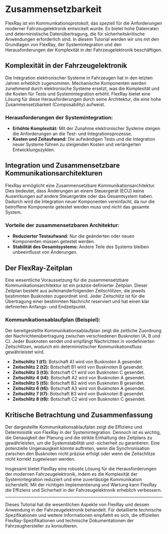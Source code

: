# Zusammensetzbarkeit

FlexRay ist ein Kommunikationsprotokoll, das speziell für die Anforderungen moderner Fahrzeugelektronik entwickelt wurde. Es bietet hohe Datenraten und deterministische Datenübertragung, die für sicherheitskritische Anwendungen erforderlich sind. In diesem Tutorial werden wir uns mit den Grundlagen von FlexRay, der Systemintegration und den Herausforderungen der Komplexität in der Fahrzeugelektronik beschäftigen.

## Komplexität in der Fahrzeugelektronik

Die Integration elektronischer Systeme in Fahrzeugen hat in den letzten Jahren erheblich zugenommen. Mechanische Komponenten werden zunehmend durch elektronische Systeme ersetzt, was die Komplexität und die Kosten für Tests und Systemintegration erhöht. FlexRay bietet eine Lösung für diese Herausforderungen durch seine Architektur, die eine hohe Zusammensetzbarkeit (Composability) aufweist.

### Herausforderungen der Systemintegration:

- **Erhöhte Komplexität:** Mit der Zunahme elektronischer Systeme steigen die Anforderungen an die Test- und Integrationsprozesse.
- **Kosten und Zeitaufwand:** Die aufwändigen Tests und die Integration neuer Systeme führen zu steigenden Kosten und verlängerten Entwicklungszyklen.

## Integration und Zusammensetzbare Kommunikationsarchitekturen

FlexRay ermöglicht eine Zusammensetzbare Kommunikationsarchitektur. Dies bedeutet, dass Änderungen an einem Steuergerät (ECU) keine Auswirkungen auf andere Steuergeräte oder das Gesamtsystem haben. Dadurch wird die Integration neuer Komponenten vereinfacht, da nur die betroffene Komponente getestet werden muss und nicht das gesamte System.

### Vorteile der zusammensetzbaren Architektur:

- **Reduzierter Testaufwand:** Nur die geänderten oder neuen Komponenten müssen getestet werden.
- **Stabilität des Gesamtsystems:** Andere Teile des Systems bleiben unbeeinflusst von Änderungen.

## Der FlexRay-Zeitplan

Eine wesentliche Voraussetzung für die zusammensetzbare Kommunikationsarchitektur ist ein präzise definierter Zeitplan. Dieser Zeitplan besteht aus aufeinanderfolgenden Zeitschlitzen, die jeweils bestimmten Busknoten zugeordnet sind. Jeder Zeitschlitz ist für die Übertragung einer bestimmten Nachricht reserviert und hat einen klar definierten Anfangs- und Endzeitpunkt.

### Kommunikationsablaufplan (Beispiel):

Der bereitgestellte Kommunikationsablaufplan zeigt die zeitliche Zuordnung der Nachrichtenübertragung zwischen verschiedenen Busknoten (A, B und C). Jeder Busknoten sendet und empfängt Nachrichten in vordefinierten Zeitschlitzen, wodurch ein deterministischer Kommunikationsfluss gewährleistet wird.

- **Zeitschlitz 1 (t1):** Botschaft A1 wird von Busknoten A gesendet.
- **Zeitschlitz 2 (t2):** Botschaft B1 wird von Busknoten B gesendet.
- **Zeitschlitz 3 (t3):** Botschaft C1 wird von Busknoten C gesendet.
- **Zeitschlitz 4 (t4):** Botschaft A2 wird von Busknoten A gesendet.
- **Zeitschlitz 5 (t5):** Botschaft B2 wird von Busknoten B gesendet.
- **Zeitschlitz 6 (t6):** Botschaft A3 wird von Busknoten A gesendet.
- **Zeitschlitz 7 (t7):** Botschaft B3 wird von Busknoten B gesendet.
- **Zeitschlitz 8 (t8):** Botschaft C2 wird von Busknoten C gesendet.

## Kritische Betrachtung und Zusammenfassung

Der dargestellte Kommunikationsablaufplan zeigt die Effizienz und Deterministik von FlexRay in der Systemintegration. Dennoch ist es wichtig, die Genauigkeit der Planung und die strikte Einhaltung des Zeitplans zu gewährleisten, um die Systemstabilität und -sicherheit zu garantieren. Eine potenzielle Ungenauigkeit könnte auftreten, wenn die Synchronisation zwischen den Busknoten nicht präzise erfolgt oder wenn die Zeitschlitze nicht korrekt zugewiesen werden.

Insgesamt bietet FlexRay eine robuste Lösung für die Herausforderungen der modernen Fahrzeugelektronik, indem es die Komplexität der Systemintegration reduziert und eine zuverlässige Kommunikation sicherstellt. Mit der richtigen Implementierung und Wartung kann FlexRay die Effizienz und Sicherheit in der Fahrzeugelektronik erheblich verbessern.

---

Dieses Tutorial hat die wesentlichen Aspekte von FlexRay und dessen Anwendung in der Fahrzeugelektronik behandelt. Für detaillierte technische Spezifikationen und weitere Informationen empfiehlt es sich, die offiziellen FlexRay-Spezifikationen und technische Dokumentationen der Fahrzeughersteller zu konsultieren.
